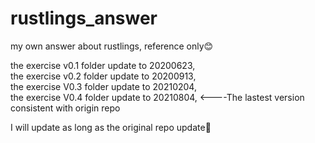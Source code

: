 # rustlings_answer
my own answer about rustlings, reference only😊    

the exercise v0.1 folder update to 20200623,               
the exercise v0.2 folder update to 20200913,      
the exercise V0.3 folder update to 20210204,     
the exercise V0.4 folder update to 20210804, <----The lastest version consistent with origin repo         
      
I will update as long as the original repo update🦀
